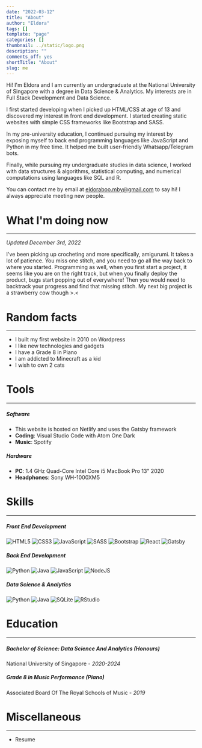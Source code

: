 ```yaml
---
date: "2022-03-12"
title: "About"
author: "Eldora"
tags: []
template: "page"
categories: []
thumbnail: ../static/logo.png
description: ""
comments_off: yes
shortTitle: "About"
slug: me
---
```


Hi! I'm Eldora and I am currently an undergraduate at the National University of Singapore with a degree in Data Science & Analytics. My interests are in Full Stack Development and Data Science.

I first started developing when I picked up HTML/CSS at age of 13 and discovered my interest in front end development. I started creating static websites with simple CSS frameworks like Bootstrap and SASS.

In my pre-university education, I continued pursuing my interest by exposing myself to back end programming languages like JavaScript and Python in my free time. It helped me built user-friendly Whatsapp/Telegram bots.

Finally, while pursuing my undergraduate studies in data science, I worked with data structures & algorithms, statistical computing, and numerical computations using languages like SQL and R.

You can contact me by email at eldoraboo.mby@gmail.com to say hi! I always appreciate meeting new people.

# What I'm doing now
-------
*Updated December 3rd, 2022*

I've been picking up crocheting and more specifically, amigurumi. It takes a lot of patience. You miss one stitch, and you need to go all the way back to where you started. Programming as well, when you first start a project, it seems like you are on the right track, but when you finally deploy the product, bugs start popping out of everywhere! Then you would need to backtrack your progress and find that missing stitch. My next big project is a strawberry cow though >.<

# Random facts
-------
- I built my first website in 2010 on Wordpress
- I like new technologies and gadgets
- I have a Grade 8 in Piano
- I am addicted to Minecraft as a kid
- I wish to own 2 cats

# Tools
-------
##### Software
- This website is hosted on Netlify and uses the Gatsby framework
- **Coding**: Visual Studio Code with Atom One Dark
- **Music**: Spotify

##### Hardware
- **PC**: 1.4 GHz Quad-Core Intel Core i5 MacBook Pro 13" 2020
- **Headphones**: Sony WH-1000XM5

# Skills
-------
##### Front End Development
![HTML5](https://img.shields.io/badge/html5-%23E34F26.svg?style=for-the-badge&logo=html5&logoColor=white) ![CSS3](https://img.shields.io/badge/css3-%231572B6.svg?style=for-the-badge&logo=css3&logoColor=white) ![JavaScript](https://img.shields.io/badge/javascript-%23323330.svg?style=for-the-badge&logo=javascript&logoColor=%23F7DF1E) ![SASS](https://img.shields.io/badge/SASS-hotpink.svg?style=for-the-badge&logo=SASS&logoColor=white) ![Bootstrap](https://img.shields.io/badge/bootstrap-%23563D7C.svg?style=for-the-badge&logo=bootstrap&logoColor=white) ![React](https://img.shields.io/badge/react-%2320232a.svg?style=for-the-badge&logo=react&logoColor=%2361DAFB) ![Gatsby](https://img.shields.io/badge/Gatsby-%23663399.svg?style=for-the-badge&logo=gatsby&logoColor=white)

##### Back End Development
![Python](https://img.shields.io/badge/python-3670A0?style=for-the-badge&logo=python&logoColor=ffdd54) ![Java](https://img.shields.io/badge/java-%23ED8B00.svg?style=for-the-badge&logo=java&logoColor=white) ![JavaScript](https://img.shields.io/badge/javascript-%23323330.svg?style=for-the-badge&logo=javascript&logoColor=%23F7DF1E) ![NodeJS](https://img.shields.io/badge/node.js-6DA55F?style=for-the-badge&logo=node.js&logoColor=white)

##### Data Science & Analytics
![Python](https://img.shields.io/badge/python-3670A0?style=for-the-badge&logo=python&logoColor=ffdd54) ![Java](https://img.shields.io/badge/java-%23ED8B00.svg?style=for-the-badge&logo=java&logoColor=white) ![SQLite](https://img.shields.io/badge/sqlite-%2307405e.svg?style=for-the-badge&logo=sqlite&logoColor=white) ![RStudio](https://img.shields.io/badge/RStudio-4285F4?style=for-the-badge&logo=rstudio&logoColor=white)

# Education
-------
##### Bachelor of Science: Data Science And Analytics (Honours)
National University of Singapore - *2020-2024*

##### Grade 8 in Music Performance (Piano)
Associated Board Of The Royal Schools of Music - *2019*

# Miscellaneous
-------
- Resume